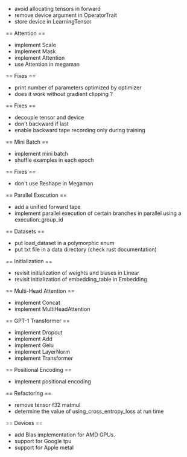- avoid allocating tensors in forward
- remove device argument in OperatorTrait
- store device in LearningTensor

== Attention ==

- implement Scale
- implement Mask
- implement Attention
- use Attention in megaman

== Fixes ==
                                                                                                                                                              
- print number of parameters optimized by optimizer
- does it work without gradient clipping ?

== Fixes ==

- decouple tensor and device
- don't backward if last
- enable backward tape recording only during training

== Mini Batch ==

- implement mini batch
- shuffle examples in each epoch

== Fixes ==

- don't use Reshape in Megaman

== Parallel Execution ==

- add a unified forward tape
- implement parallel execution of certain branches in parallel using a execution_group_id

== Datasets ==

- put load_dataset in a polymorphic enum
- put txt file in a data directory (check rust documentation)

== Initialization ==

- revisit initialization of weights and biases in Linear
- revisit initialization of embedding_table in Embedding

== Multi-Head Attention ==

- implement Concat
- implement MultiHeadAttention

== GPT-1 Transformer ==

- implement Dropout
- implement Add
- implement Gelu
- implement LayerNorm
- implement Transformer

== Positional Encoding ==

- implement positional encoding

== Refactoring ==

- remove tensor f32 matmul
- determine the value of using_cross_entropy_loss at run time

== Devices ==

- add Blas implementation for AMD GPUs.
- support for Google tpu
- support for Apple metal
